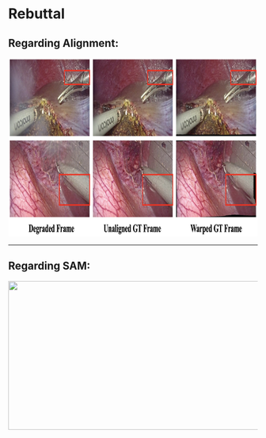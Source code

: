 # Rebuttal

## Regarding Alignment:
<div align=center>
<img src="Rebuttal-Alignment.png" height=360 width=900>
</div>

---

## Regarding SAM:
<div align=center>
<img src="Rebuttal-SAM.png" height=300 width=750>
</div>


